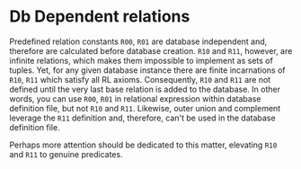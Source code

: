 # Db Dependent relations #

Predefined relation constants `R00`, `R01` are database independent and, therefore are calculated before database creation. `R10` and `R11`, however, are infinite relations, which makes them impossible to implement as sets of tuples. Yet, for any given database instance there are finite incarnations of `R10`, `R11` which satisfy all RL axioms. Consequently, `R10` and `R11` are not defined until the very last base relation is added to the database. In other words, you can use `R00`, `R01` in relational expression within database definition file, but not `R10` and `R11`. Likewise, outer union and complement leverage the `R11` definition and, therefore, can't be used in the database definition file.

Perhaps more attention should be dedicated to this matter, elevating `R10` and `R11` to  genuine predicates.